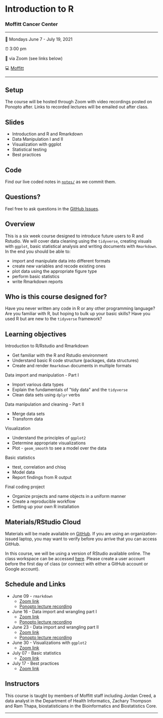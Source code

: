 
<!-- README.md is generated from README.Rmd. Please edit that file -->

# Introduction to R

### Moffitt Cancer Center

-----

:calendar: Mondays June 7 - July 19, 2021

:alarm_clock: 3:00 pm 

:office: via Zoom (see links below) 

:computer: [Moffitt](https://moffitt.org/)

-----

## Setup

The course will be hosted through Zoom with video recordings posted on 
Ponopto after. Links to recorded lectures will be emailed out after class.

<!-- 
* When you're done, put a green post-it on your computer. 
* If you need help, put up a pink post-it.
-->

## Slides

<!--
* Rewrite as links to slides on github once they are made
* [Name of talk](path/to/slides.pdf)
-->

  - Introduction and R and Rmarkdown
  - Data Manipulation I and II
  - Visualization with ggplot
  - Statistical testing
  - Best practices

## Code

Find our live coded notes in [`notes/`](notes/) as we commit them.

## Questions?

Feel free to ask questions in the [GitHub Issues](https://github.com).

## Overview

This is a six week course designed to introduce future users to R and Rstudio.
We will cover data cleaning using the `tidyverse`, creating visuals with `ggplot`,
basic statistical analysis and writing documents with `Rmarkdown`. In the end 
you should be able to: 

<!--
Each instructor should provide a one sentence summary of what participants
will be able to do after thier lecture 
-->

  - import and manipulate data into different formats
  - create new variables and recode existing ones
  - plot data using the appropriate figure type
  - perform basic statistics
  - write Rmarkdown reports

## Who is this course designed for?

Have you never written any code in R or any other programming language?
Are you familiar with R, but hoping to bulk up your basic skills? Have
you used R but are new to the `tidyverse` framework?

## Learning objectives

Introduction to R/Rstudio and Rmarkdown

  - Get familiar with the R and Rstudio environment
  - Understand basic R code structure (packages, data structures)
  - Create and render `Rmarkdown` documents in multiple formats 
    
Data import and manipulation - Part I

  - Import various data types 
  - Explain the fundamentals of "tidy data" and the `tidyverse`
  - Clean data sets using `dplyr` verbs
    
Data manipulation and cleaning - Part II

  - Merge data sets
  - Transform data  
    
Visualization 

  - Understand the principles of `ggplot2`
  - Determine appropriate visualizations 
  - Plot - `geom_smooth` to see a model over the data 
    
Basic statistics 

  - ttest, correlation and chisq 
  - Model data 
  - Report findings from R output 
    
Final coding project 

  - Organize projects and name objects in a uniform manner
  - Create a reproducible workflow
  - Setting up your own R installation 

## Materials/RStudio Cloud

Materials will be made available on
[GitHub](https://github.com/FridleyLab/Introduction-to-R/). If you are
using an organization-issued laptop, you may want to verify before you
arrive that you can access GitHub. 

In this course, we will be using a version of RStudio available online. The class
workspace can be accessed [here](https://rstudio.cloud/spaces/146648/join?access_code=lwgMkLa2E%2BSSKGUFRhilRqgJW1lz7OCF9pZVjhxf). Please create a user account before the first day of class 
(or connect with either a GitHub account or Google account). 

## Schedule and Links

*   June 09 - `rmarkdown`
    * [Zoom link](https://moffitt.zoom.us/j/95042034701)
    * [Ponopto lecture recording](https://moffitt.hosted.panopto.com/Panopto/Pages/Viewer.aspx?id=8103b91c-cc09-4aba-8874-ad4201619398)
*   June 16 - Data import and wrangling part I
    * [Zoom link](https://moffitt.zoom.us/j/99077101114)
    * [Ponopto lecture recording](https://moffitt.hosted.panopto.com/Panopto/Pages/Viewer.aspx?id=0aff114d-147d-48fc-b241-ad490155aef7)
*   June 23 - Data import and wrangling part II
    * [Zoom link](https://moffitt.zoom.us/j/92170925460)
    * [Ponopto lecture recording](https://moffitt.hosted.panopto.com/Panopto/Pages/Viewer.aspx?id=0af5ea17-4cb0-411d-9581-ad5001511d1f)
*   June 30 - Visualizations with `ggplot2`
    * [Zoom link](https://moffitt.zoom.us/j/96225512559)
*   July 07 - Basic statistics
    * [Zoom link](https://moffitt.zoom.us/j/91931267792)
*   July 17 - Best practices 
    * [Zoom link](https://moffitt.zoom.us/j/96050438861)

## Instructors

<!--
Add links to personal websites and double check personal info
* add small blurbs/pictures for each instructor? 
-->

This course is taught by members of Moffitt staff including Jordan
Creed, a data analyst in the Department of Health Informatics, Zachary
Thompson and Ram Thapa, biostatisticians in the Bioinformatics and
Biostatistics Core.

-----
